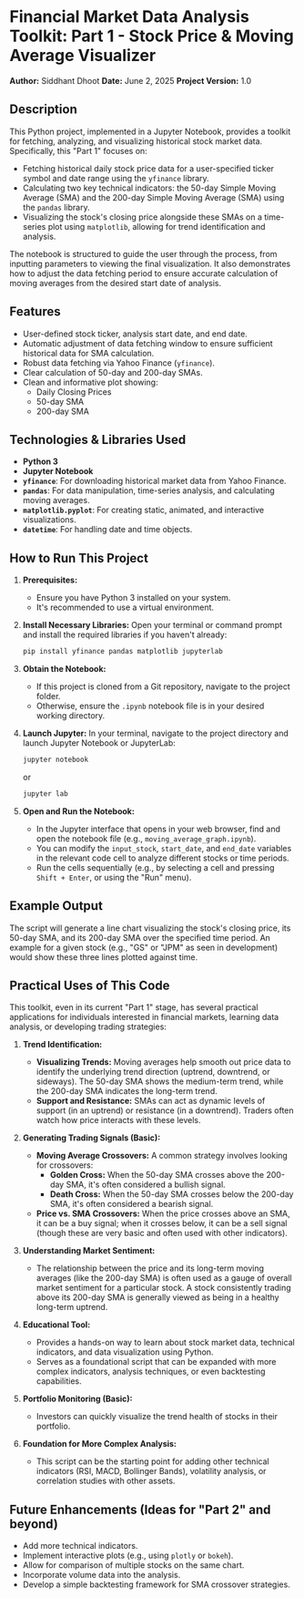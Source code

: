 # Financial Market Data Analysis Toolkit: Part 1 - Stock Price & Moving Average Visualizer

**Author:** Siddhant Dhoot
**Date:** June 2, 2025 
**Project Version:** 1.0

## Description

This Python project, implemented in a Jupyter Notebook, provides a toolkit for fetching, analyzing, and visualizing historical stock market data. Specifically, this "Part 1" focuses on:

* Fetching historical daily stock price data for a user-specified ticker symbol and date range using the `yfinance` library.
* Calculating two key technical indicators: the 50-day Simple Moving Average (SMA) and the 200-day Simple Moving Average (SMA) using the `pandas` library.
* Visualizing the stock's closing price alongside these SMAs on a time-series plot using `matplotlib`, allowing for trend identification and analysis.

The notebook is structured to guide the user through the process, from inputting parameters to viewing the final visualization. It also demonstrates how to adjust the data fetching period to ensure accurate calculation of moving averages from the desired start date of analysis.

## Features

* User-defined stock ticker, analysis start date, and end date.
* Automatic adjustment of data fetching window to ensure sufficient historical data for SMA calculation.
* Robust data fetching via Yahoo Finance (`yfinance`).
* Clear calculation of 50-day and 200-day SMAs.
* Clean and informative plot showing:
    * Daily Closing Prices
    * 50-day SMA
    * 200-day SMA

## Technologies & Libraries Used

* **Python 3**
* **Jupyter Notebook**
* **`yfinance`**: For downloading historical market data from Yahoo Finance.
* **`pandas`**: For data manipulation, time-series analysis, and calculating moving averages.
* **`matplotlib.pyplot`**: For creating static, animated, and interactive visualizations.
* **`datetime`**: For handling date and time objects.

## How to Run This Project

1.  **Prerequisites:**
    * Ensure you have Python 3 installed on your system.
    * It's recommended to use a virtual environment.

2.  **Install Necessary Libraries:**
    Open your terminal or command prompt and install the required libraries if you haven't already:
    ```bash
    pip install yfinance pandas matplotlib jupyterlab
    ```

3.  **Obtain the Notebook:**
    * If this project is cloned from a Git repository, navigate to the project folder.
    * Otherwise, ensure the `.ipynb` notebook file is in your desired working directory.

4.  **Launch Jupyter:**
    In your terminal, navigate to the project directory and launch Jupyter Notebook or JupyterLab:
    ```bash
    jupyter notebook
    ```
    or
    ```bash
    jupyter lab
    ```

5.  **Open and Run the Notebook:**
    * In the Jupyter interface that opens in your web browser, find and open the notebook file (e.g., `moving_average_graph.ipynb`).
    * You can modify the `input_stock`, `start_date`, and `end_date` variables in the relevant code cell to analyze different stocks or time periods.
    * Run the cells sequentially (e.g., by selecting a cell and pressing `Shift + Enter`, or using the "Run" menu).

## Example Output

The script will generate a line chart visualizing the stock's closing price, its 50-day SMA, and its 200-day SMA over the specified time period. An example for a given stock (e.g., "GS" or "JPM" as seen in development) would show these three lines plotted against time.

## Practical Uses of This Code

This toolkit, even in its current "Part 1" stage, has several practical applications for individuals interested in financial markets, learning data analysis, or developing trading strategies:

1.  **Trend Identification:**
    * **Visualizing Trends:** Moving averages help smooth out price data to identify the underlying trend direction (uptrend, downtrend, or sideways). The 50-day SMA shows the medium-term trend, while the 200-day SMA indicates the long-term trend.
    * **Support and Resistance:** SMAs can act as dynamic levels of support (in an uptrend) or resistance (in a downtrend). Traders often watch how price interacts with these levels.

2.  **Generating Trading Signals (Basic):**
    * **Moving Average Crossovers:** A common strategy involves looking for crossovers:
        * **Golden Cross:** When the 50-day SMA crosses above the 200-day SMA, it's often considered a bullish signal.
        * **Death Cross:** When the 50-day SMA crosses below the 200-day SMA, it's often considered a bearish signal.
    * **Price vs. SMA Crossovers:** When the price crosses above an SMA, it can be a buy signal; when it crosses below, it can be a sell signal (though these are very basic and often used with other indicators).

3.  **Understanding Market Sentiment:**
    * The relationship between the price and its long-term moving averages (like the 200-day SMA) is often used as a gauge of overall market sentiment for a particular stock. A stock consistently trading above its 200-day SMA is generally viewed as being in a healthy long-term uptrend.

4.  **Educational Tool:**
    * Provides a hands-on way to learn about stock market data, technical indicators, and data visualization using Python.
    * Serves as a foundational script that can be expanded with more complex indicators, analysis techniques, or even backtesting capabilities.

5.  **Portfolio Monitoring (Basic):**
    * Investors can quickly visualize the trend health of stocks in their portfolio.

6.  **Foundation for More Complex Analysis:**
    * This script can be the starting point for adding other technical indicators (RSI, MACD, Bollinger Bands), volatility analysis, or correlation studies with other assets.

## Future Enhancements (Ideas for "Part 2" and beyond)

* Add more technical indicators.
* Implement interactive plots (e.g., using `plotly` or `bokeh`).
* Allow for comparison of multiple stocks on the same chart.
* Incorporate volume data into the analysis.
* Develop a simple backtesting framework for SMA crossover strategies.

